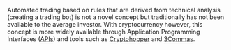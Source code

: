 Automated trading based on rules that are derived from technical analysis
(creating a trading bot) is not a novel concept but traditionally has not been
available to the average investor. With cryptocurrency however, this concept
is more widely available through Application Programming Interfaces
([APIs](https://www.howtogeek.com/343877/what-is-an-api/)) and tools such
as [Cryptohopper](https://www.cryptohopper.com/) and [3Commas](https://3commas.io/).
